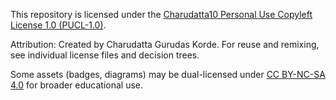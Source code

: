 This repository is licensed under the [Charudatta10 Personal Use Copyleft License 1.0 (PUCL-1.0)](PUCL-1.0/license.md).

Attribution:
Created by Charudatta Gurudas Korde. For reuse and remixing, see individual license files and decision trees.

Some assets (badges, diagrams) may be dual-licensed under [CC BY-NC-SA 4.0](./CC-BY-NC-SA.md) for broader educational use.
